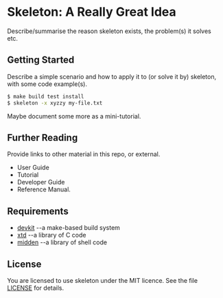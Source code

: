 # Skeleton: A Really Great Idea

Describe/summarise the reason skeleton exists, the problem(s) it
solves etc.

## Getting Started

Describe a simple scenario and how to apply it to (or solve it by)
skeleton, with some
code example(s).

```bash
$ make build test install
$ skeleton -x xyzzy my-file.txt
```

Maybe document some more as a mini-tutorial.

## Further Reading

Provide links to other material in this repo, or external.

* User Guide
* Tutorial
* Developer Guide
* Reference Manual.

## Requirements

* [devkit](https://github.com/tim-rose/devkit) --a make-based build system
* [xtd](https://github.com/tim-rose/xtd) --a library of C code
* [midden](https://github.com/tim-rose/midden) --a library of shell code

## License

You are licensed to use skeleton under the MIT licence.
See the file [LICENSE](LICENSE) for details.
